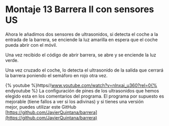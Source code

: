 
# Montaje 13 Barrera II con sensores US

Ahora le añadimos dos sensores de ultrasonidos, si detecta el coche a la entrada de la barrera, se enciende la luz amarilla en espera que el coche pueda abrir con el móvil.

Una vez recibido el código de abrir barrera, se abre y se enciende la luz verde.

Una vez cruzado el coche, lo detecta el ultrasonido de la salida que cerrará la barrera poniendo el semáforo en rojo otra vez.

{% youtube %}https//www.youtube.com/watch?v=nlnxai_u360?rel=0{% endyoutube %}
La configuración de pines de los ultrasonidos que hemos elegido esta en los comentarios del programa. El programa por supuesto es mejorable (tiene fallos a ver si los adivinas) y si tienes una versión mejor, puedes utilizar este GitHub [https://github.com/JavierQuintana/barrera](https://github.com/JavierQuintana/barrera)




